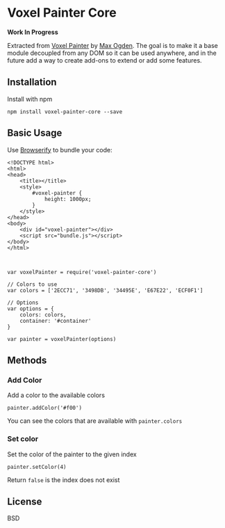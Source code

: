 # Voxel Painter Core

**Work In Progress**

Extracted from [Voxel Painter](https://github.com/maxogden/voxel-painter) by [Max Ogden](https://github.com/maxogden). The goal is to make it a base module decoupled from any DOM so it can be used anywhere, and in the future add a way to create add-ons to extend or add some features.

## Installation

Install with npm

    npm install voxel-painter-core --save

## Basic Usage

Use [Browserify](http://browserify.org/) to bundle your code:

    <!DOCTYPE html>
    <html>
    <head>
        <title></title>
        <style>
            #voxel-painter {
                height: 1000px;
            }
        </style>
    </head>
    <body>
        <div id="voxel-painter"></div>
        <script src="bundle.js"></script>
    </body>
    </html>



    var voxelPainter = require('voxel-painter-core')

    // Colors to use
    var colors = ['2ECC71', '3498DB', '34495E', 'E67E22', 'ECF0F1']

    // Options
    var options = {
        colors: colors,
        container: '#container'
    }

    var painter = voxelPainter(options)

## Methods

### Add Color

Add a color to the available colors

    painter.addColor('#f00')

You can see the colors that are available with `painter.colors`

### Set color

Set the color of the painter to the given index

    painter.setColor(4)

Return `false` is the index does not exist

## License

BSD
